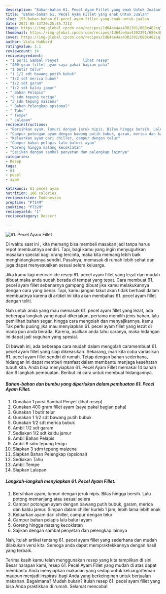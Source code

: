 ```yaml
---
description: "Bahan-bahan 61. Pecel Ayam Fillet yang enak Untuk Jualan"
title: "Bahan-bahan 61. Pecel Ayam Fillet yang enak Untuk Jualan"
slug: 193-bahan-bahan-61-pecel-ayam-fillet-yang-enak-untuk-jualan
date: 2021-05-13T20:25:35.721Z
image: https://img-global.cpcdn.com/recipes/1d64ae4aa4302391/680x482cq70/61-pecel-ayam-fillet-foto-resep-utama.jpg
thumbnail: https://img-global.cpcdn.com/recipes/1d64ae4aa4302391/680x482cq70/61-pecel-ayam-fillet-foto-resep-utama.jpg
cover: https://img-global.cpcdn.com/recipes/1d64ae4aa4302391/680x482cq70/61-pecel-ayam-fillet-foto-resep-utama.jpg
author: Viola Hubbard
ratingvalue: 3.1
reviewcount: 14
recipeingredient:
- "1 porsi Sambal Penyet           lihat resep"
- "400 gram fillet ayam saya pakai bagian paha"
- "1 butir telur"
- "1 1/2 sdt bawang putih bubuk"
- "1/2 sdt merica bubuk"
- "1/2 sdt garam"
- "1/2 sdt kaldu jamur"
- " Bahan Pelapis"
- "9 sdm tepung terigu"
- "3 sdm tepung maizena"
- " Bahan Pelengkap opsional"
- " Tahu"
- " Tempe"
- " Lalapan"
recipeinstructions:
- "Bersihkan ayam, lumuri dengan jeruk nipis. Bilas hingga bersih. Lalu potong memanjang atau sesuai selera"
- "Campur potongan ayam dengan bawang putih bubuk, garam, merica dan kaldu jamur. Simpan dalam chiller kurleb 1 jam, lebih lama lebih enak"
- "Keluarkan ayam dari chiller, campur dengan telur"
- "Campur bahan pelapis lalu baluri ayam"
- "Goreng hingga matang kecoklatan"
- "Sajikan dengan sambal penyetan dan pelengkap lainnya"
categories:
- Resep
tags:
- 61
- pecel
- ayam

katakunci: 61 pecel ayam 
nutrition: 166 calories
recipecuisine: Indonesian
preptime: "PT14M"
cooktime: "PT32M"
recipeyield: "1"
recipecategory: Dessert

---
```



![61. Pecel Ayam Fillet](https://img-global.cpcdn.com/recipes/1d64ae4aa4302391/680x482cq70/61-pecel-ayam-fillet-foto-resep-utama.jpg)

Di waktu  saat ini , kita memang bisa membeli masakan jadi tanpa harus repot membuatnya sendiri. Tapi, bagi kamu yang ingin menyuguhkan masakan special bagi orang tercinta, maka kita memang lebih baik menghidangkannya sendiri. Pasalnya, memasak di rumah lebih sehat dan juga dapat menyesuaikan sesuai selera keluarga.

Jika kamu lagi mencari ide resep 61. pecel ayam fillet yang lezat dan mudah dibuat,maka anda sudah berada di tempat yang tepat. Cara membuat 61. pecel ayam fillet  sebenarnya gampang dibuat jika kamu melakukannya dengan cara yang benar. Tapi, kamu jangan takut akan tidak berhasil dalam membuatnya 
karena di artikel ini kita akan membahas 61. pecel ayam fillet dengan teliti.  



Nah untuk anda yang mau memasak 61. pecel ayam fillet yang lezat, ada beberapa langkah yang dapat dikerjakan, pertama memilih jenis bahan, lalu pemilihan bahan segar, hingga cara mengolah dan menyajikannya. kamu Tak perlu pusing jika mau menyiapkan 61. pecel ayam fillet yang lezat di mana pun anda berada. Karena, asalkan anda  tahu caranya, maka hidangan ini dapat jadi suguhan yang spesial.

Di bawah ini, ada beberapa cara mudah dalam mengolah caramembuat 61. pecel ayam fillet yang siap dikreasikan. Sekarang, mari kita coba variasikan 61. pecel ayam fillet sendiri di rumah. Tetap dengan bahan sederhana, hidangan ini dapat memberi manfaat dalam membantu menjaga kesehatan tubuh kita. Anda bisa menyiapkan 61. Pecel Ayam Fillet memakai 14 bahan dan 6 langkah pembuatan. Berikut ini cara untuk membuat hidangannya.

<!--inarticleads1-->

##### Bahan-bahan dan bumbu yang diperlukan dalam pembuatan 61. Pecel Ayam Fillet:

1. Gunakan 1 porsi Sambal Penyet           (lihat resep)
1. Gunakan 400 gram fillet ayam (saya pakai bagian paha)
1. Gunakan 1 butir telur
1. Gunakan 1 1/2 sdt bawang putih bubuk
1. Gunakan 1/2 sdt merica bubuk
1. Ambil 1/2 sdt garam
1. Sediakan 1/2 sdt kaldu jamur
1. Ambil  Bahan Pelapis
1. Ambil 9 sdm tepung terigu
1. Siapkan 3 sdm tepung maizena
1. Siapkan  Bahan Pelengkap (opsional)
1. Sediakan  Tahu
1. Ambil  Tempe
1. Siapkan  Lalapan




<!--inarticleads2-->

##### Langkah-langkah menyiapkan 61. Pecel Ayam Fillet:

1. Bersihkan ayam, lumuri dengan jeruk nipis. Bilas hingga bersih. Lalu potong memanjang atau sesuai selera
1. Campur potongan ayam dengan bawang putih bubuk, garam, merica dan kaldu jamur. Simpan dalam chiller kurleb 1 jam, lebih lama lebih enak
1. Keluarkan ayam dari chiller, campur dengan telur
1. Campur bahan pelapis lalu baluri ayam
1. Goreng hingga matang kecoklatan
1. Sajikan dengan sambal penyetan dan pelengkap lainnya




Nah, itulah artikel tentang  61. pecel ayam fillet  yang sederhana dan mudah dilakukan versi kita. Semoga anda dapat mempraktekkannya dengan hasil yang terbaik. 

Terima kasih kamu telah menggunakan resep yang kita tampilkan di sini. Besar harapan kami, resep  61. Pecel Ayam Fillet yang mudah di atas dapat membantu Anda menyiapkan makanan yang sedap untuk keluarga/teman maupun menjadi inspirasi bagi Anda yang berkeinginan untuk berjualan makanan. Bagaimana? Mudah bukan? Itulah resep 61. pecel ayam fillet yang bisa Anda praktikkan di rumah. Selamat mencoba!

